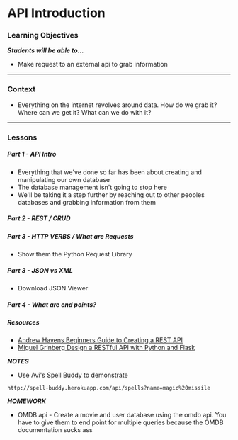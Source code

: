 # API Introduction

### Learning Objectives
***Students will be able to...***

* Make request to an external api to grab information

---
### Context 

* Everything on the internet revolves around data. How do we grab it? Where can we get it? What can we do with it? 

---
### Lessons

##### Part 1 - API Intro

* Everything that we've done so far has been about creating and manipulating our own database
* The database management isn't going to stop here
* We'll be taking it a step further by reaching out to other peoples databases and grabbing information from them

##### Part 2 - REST / CRUD

##### Part 3 - HTTP VERBS / What are Requests

* Show them the Python Request Library

##### Part 3 - JSON vs XML

* Download JSON Viewer

##### Part 4 - What are end points?


##### Resources

* [Andrew Havens Beginners Guide to Creating a REST API](http://www.andrewhavens.com/posts/20/beginners-guide-to-creating-a-rest-api/)
* [Miguel Grinberg Design a RESTful API with Python and Flask](http://blog.miguelgrinberg.com/post/designing-a-restful-api-with-python-and-flask)

***NOTES***

* Use Avi's Spell Buddy to demonstrate

```
http://spell-buddy.herokuapp.com/api/spells?name=magic%20missile
```

***HOMEWORK***

* OMDB api - Create a movie and user database using the omdb api. You have to give them to end point for multiple queries because the OMDB documentation sucks ass

